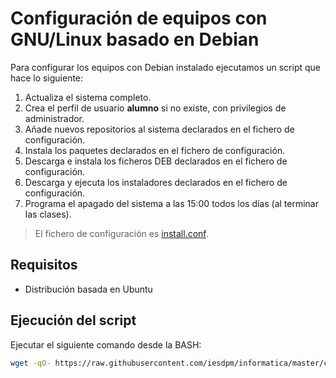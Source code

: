 ﻿# Configuración de equipos con GNU/Linux basado en Debian

Para configurar los equipos con Debian instalado ejecutamos un script que hace lo siguiente:

1. Actualiza el sistema completo.
2. Crea el perfil de usuario **alumno** si no existe, con privilegios de administrador.
3. Añade nuevos repositorios al sistema declarados en el fichero de configuración.
4. Instala los paquetes declarados en el fichero de configuración.
5. Descarga e instala los ficheros DEB declarados en el fichero de configuración.
6. Descarga  y ejecuta los instaladores declarados en el fichero de configuración.
7. Programa el apagado del sistema a las 15:00 todos los días (al terminar las clases).

> El fichero de configuración es [install.conf](install.conf).

## Requisitos

* Distribución basada en Ubuntu

## Ejecución del script

Ejecutar el siguiente comando desde la BASH:

```bash
wget -qO- https://raw.githubusercontent.com/iesdpm/informatica/master/config/linux/config-computer.sh | sudo bash
```
